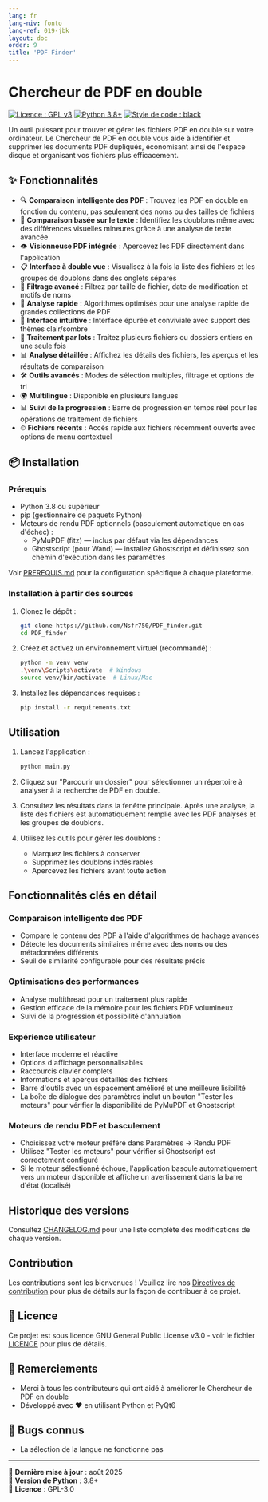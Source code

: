 ```yaml
---
lang: fr
lang-niv: fonto
lang-ref: 019-jbk
layout: doc
order: 9
title: 'PDF Finder'
---
```


# Chercheur de PDF en double

[![Licence : GPL v3](https://img.shields.io/badge/Licence-GPLv3-blue.svg)](https://www.gnu.org/licenses/gpl-3.0)
[![Python 3.8+](https://img.shields.io/badge/python-3.8+-blue.svg)](https://www.python.org/downloads/)
[![Style de code : black](https://img.shields.io/badge/code%20style-black-000000.svg)](https://github.com/psf/black)

Un outil puissant pour trouver et gérer les fichiers PDF en double sur votre ordinateur. Le Chercheur de PDF en double vous aide à identifier et supprimer les documents PDF dupliqués, économisant ainsi de l'espace disque et organisant vos fichiers plus efficacement.

## ✨ Fonctionnalités

- 🔍 **Comparaison intelligente des PDF** : Trouvez les PDF en double en fonction du contenu, pas seulement des noms ou des tailles de fichiers
- 📝 **Comparaison basée sur le texte** : Identifiez les doublons même avec des différences visuelles mineures grâce à une analyse de texte avancée
- 👁 **Visionneuse PDF intégrée** : Apercevez les PDF directement dans l'application
- 📋 **Interface à double vue** : Visualisez à la fois la liste des fichiers et les groupes de doublons dans des onglets séparés
- 🎯 **Filtrage avancé** : Filtrez par taille de fichier, date de modification et motifs de noms
- 🚀 **Analyse rapide** : Algorithmes optimisés pour une analyse rapide de grandes collections de PDF
- 🎨 **Interface intuitive** : Interface épurée et conviviale avec support des thèmes clair/sombre
- 🔄 **Traitement par lots** : Traitez plusieurs fichiers ou dossiers entiers en une seule fois
- 📊 **Analyse détaillée** : Affichez les détails des fichiers, les aperçus et les résultats de comparaison
- 🛠 **Outils avancés** : Modes de sélection multiples, filtrage et options de tri
- 🌍 **Multilingue** : Disponible en plusieurs langues
- 📊 **Suivi de la progression** : Barre de progression en temps réel pour les opérations de traitement de fichiers
- ⏱ **Fichiers récents** : Accès rapide aux fichiers récemment ouverts avec options de menu contextuel

## 📦 Installation

### Prérequis

- Python 3.8 ou supérieur
- pip (gestionnaire de paquets Python)
- Moteurs de rendu PDF optionnels (basculement automatique en cas d'échec) :
  - PyMuPDF (fitz) — inclus par défaut via les dépendances
  - Ghostscript (pour Wand) — installez Ghostscript et définissez son chemin d'exécution dans les paramètres

Voir [PREREQUIS.md](PREREQUIS.md) pour la configuration spécifique à chaque plateforme.

### Installation à partir des sources

1. Clonez le dépôt :

   ```bash
   git clone https://github.com/Nsfr750/PDF_finder.git
   cd PDF_finder
   ```

2. Créez et activez un environnement virtuel (recommandé) :

   ```bash
   python -m venv venv
   .\venv\Scripts\activate  # Windows
   source venv/bin/activate  # Linux/Mac
   ```

3. Installez les dépendances requises :

   ```bash
   pip install -r requirements.txt
   ```

## Utilisation

1. Lancez l'application :

   ```bash
   python main.py
   ```

2. Cliquez sur "Parcourir un dossier" pour sélectionner un répertoire à analyser à la recherche de PDF en double.

3. Consultez les résultats dans la fenêtre principale. Après une analyse, la liste des fichiers est automatiquement remplie avec les PDF analysés et les groupes de doublons.

4. Utilisez les outils pour gérer les doublons :
   - Marquez les fichiers à conserver
   - Supprimez les doublons indésirables
   - Apercevez les fichiers avant toute action

## Fonctionnalités clés en détail

### Comparaison intelligente des PDF

- Compare le contenu des PDF à l'aide d'algorithmes de hachage avancés
- Détecte les documents similaires même avec des noms ou des métadonnées différents
- Seuil de similarité configurable pour des résultats précis

### Optimisations des performances

- Analyse multithread pour un traitement plus rapide
- Gestion efficace de la mémoire pour les fichiers PDF volumineux
- Suivi de la progression et possibilité d'annulation

### Expérience utilisateur

- Interface moderne et réactive
- Options d'affichage personnalisables
- Raccourcis clavier complets
- Informations et aperçus détaillés des fichiers
- Barre d'outils avec un espacement amélioré et une meilleure lisibilité
- La boîte de dialogue des paramètres inclut un bouton "Tester les moteurs" pour vérifier la disponibilité de PyMuPDF et Ghostscript

### Moteurs de rendu PDF et basculement

- Choisissez votre moteur préféré dans Paramètres → Rendu PDF
- Utilisez "Tester les moteurs" pour vérifier si Ghostscript est correctement configuré
- Si le moteur sélectionné échoue, l'application bascule automatiquement vers un moteur disponible et affiche un avertissement dans la barre d'état (localisé)

## Historique des versions

Consultez [CHANGELOG.md](CHANGELOG.md) pour une liste complète des modifications de chaque version.

## Contribution

Les contributions sont les bienvenues ! Veuillez lire nos [Directives de contribution](CONTRIBUTING.md) pour plus de détails sur la façon de contribuer à ce projet.

## 📄 Licence

Ce projet est sous licence GNU General Public License v3.0 - voir le fichier [LICENCE](LICENCE) pour plus de détails.

## 🙏 Remerciements

- Merci à tous les contributeurs qui ont aidé à améliorer le Chercheur de PDF en double
- Développé avec ❤️ en utilisant Python et PyQt6

## 🐞 Bugs connus

- La sélection de la langue ne fonctionne pas

---

📅 **Dernière mise à jour** : août 2025  
🐍 **Version de Python** : 3.8+  
📜 **Licence** : GPL-3.0

